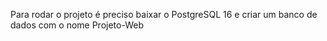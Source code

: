 Para rodar o projeto é preciso baixar o PostgreSQL 16 e criar um banco de dados com o nome Projeto-Web
